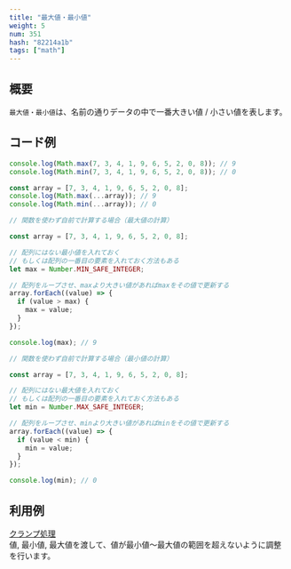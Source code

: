 ```yaml
---
title: "最大値・最小値"
weight: 5
num: 351
hash: "82214a1b"
tags: ["math"]
---
```


## 概要

`最大値・最小値`は、名前の通りデータの中で一番大きい値 / 小さい値を表します。

## コード例

```typescript
console.log(Math.max(7, 3, 4, 1, 9, 6, 5, 2, 0, 8)); // 9
console.log(Math.min(7, 3, 4, 1, 9, 6, 5, 2, 0, 8)); // 0

const array = [7, 3, 4, 1, 9, 6, 5, 2, 0, 8];
console.log(Math.max(...array)); // 9
console.log(Math.min(...array)); // 0
```

```typescript
// 関数を使わず自前で計算する場合（最大値の計算）

const array = [7, 3, 4, 1, 9, 6, 5, 2, 0, 8];

// 配列にはない最小値を入れておく
// もしくは配列の一番目の要素を入れておく方法もある
let max = Number.MIN_SAFE_INTEGER;

// 配列をループさせ、maxより大きい値があればmaxをその値で更新する
array.forEach((value) => {
  if (value > max) {
    max = value;
  }
});

console.log(max); // 9
```

```typescript
// 関数を使わず自前で計算する場合（最小値の計算）

const array = [7, 3, 4, 1, 9, 6, 5, 2, 0, 8];

// 配列にはない最大値を入れておく
// もしくは配列の一番目の要素を入れておく方法もある
let min = Number.MAX_SAFE_INTEGER;

// 配列をループさせ、minより大きい値があればminをその値で更新する
array.forEach((value) => {
  if (value < min) {
    min = value;
  }
});

console.log(min); // 0
```

## 利用例

[クランプ処理](/a14aaf54/)  
値, 最小値, 最大値を渡して、値が最小値～最大値の範囲を超えないように調整を行います。

